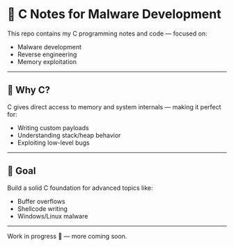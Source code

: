 # 🧠 C Notes for Malware Development

This repo contains my C programming notes and code — focused on:

- Malware development
- Reverse engineering
- Memory exploitation

---

## 🚀 Why C?

C gives direct access to memory and system internals — making it perfect for:

- Writing custom payloads
- Understanding stack/heap behavior
- Exploiting low-level bugs

---

## 📌 Goal

Build a solid C foundation for advanced topics like:
- Buffer overflows
- Shellcode writing
- Windows/Linux malware

---

Work in progress 🔧 — more coming soon.
